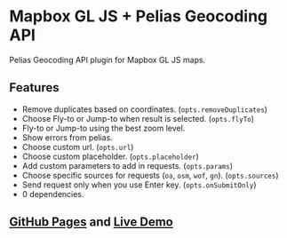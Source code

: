 # Mapbox GL JS + Pelias Geocoding API

Pelias Geocoding API plugin for Mapbox GL JS maps.

## Features

-   Remove duplicates based on coordinates. (`opts.removeDuplicates`)
-   Choose Fly-to or Jump-to when result is selected. (`opts.flyTo`)
-   Fly-to or Jump-to using the best zoom level.
-   Show errors from pelias.
-   Choose custom url. (`opts.url`)
-   Choose custom placeholder. (`opts.placeholder`)
-   Add custom parameters to add in requests. (`opts.params`)
-   Choose specific sources for requests (`oa`, `osm`, `wof`, `gn`). (`opts.sources`)
-   Send request only when you use Enter key. (`opts.onSubmitOnly`)
-   0 dependencies.

## [GitHub Pages](https://joxit.github.io/pelias-mapbox-gl-js) and [Live Demo](https://joxit.github.io/pelias-mapbox-gl-js/demo)
